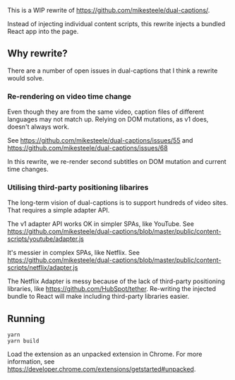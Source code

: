 This is a WIP rewrite of https://github.com/mikesteele/dual-captions/.

Instead of injecting individual content scripts, this rewrite injects a bundled React app into the page.

## Why rewrite?

There are a number of open issues in dual-captions that I think a rewrite would solve.

### Re-rendering on video time change

Even though they are from the same video, caption files of different languages may not match up. Relying on DOM mutations, as v1 does, doesn't always work.

See https://github.com/mikesteele/dual-captions/issues/55 and https://github.com/mikesteele/dual-captions/issues/68

In this rewrite, we re-render second subtitles on DOM mutation and current time changes.

### Utilising third-party positioning libarires

The long-term vision of dual-captions is to support hundreds of video sites. That requires a simple adapter API.

The v1 adapter API works OK in simpler SPAs, like YouTube. See https://github.com/mikesteele/dual-captions/blob/master/public/content-scripts/youtube/adapter.js

It's messier in complex SPAs, like Netflix. See https://github.com/mikesteele/dual-captions/blob/master/public/content-scripts/netflix/adapter.js

The Netflix Adapter is messy because of the lack of third-party positioning libraries, like https://github.com/HubSpot/tether. Re-writing the injected bundle to React will make including third-party libraries easier.


## Running

```
yarn
yarn build
```

Load the extension as an unpacked extension in Chrome. For more information, see https://developer.chrome.com/extensions/getstarted#unpacked.
